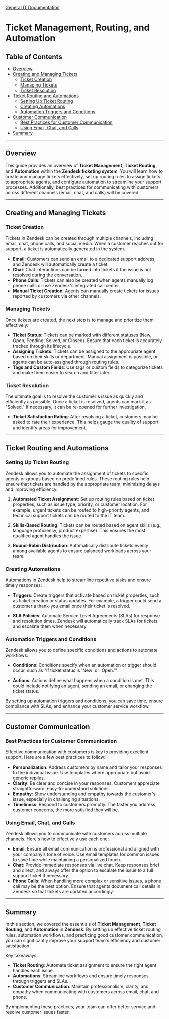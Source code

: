 [General IT Documentation](/README.md) 
# Ticket Management, Routing, and Automation

## Table of Contents
- [Overview](#overview)
- [Creating and Managing Tickets](#creating-and-managing-tickets)
  - [Ticket Creation](#ticket-creation)
  - [Managing Tickets](#managing-tickets)
  - [Ticket Resolution](#ticket-resolution)
- [Ticket Routing and Automations](#ticket-routing-and-automations)
  - [Setting Up Ticket Routing](#setting-up-ticket-routing)
  - [Creating Automations](#creating-automations)
  - [Automation Triggers and Conditions](#automation-triggers-and-conditions)
- [Customer Communication](#customer-communication)
  - [Best Practices for Customer Communication](#best-practices-for-customer-communication)
  - [Using Email, Chat, and Calls](#using-email-chat-and-calls)
- [Summary](#summary)

---

## Overview

This guide provides an overview of **Ticket Management**, **Ticket Routing**, and **Automation** within the **Zendesk ticketing system**. You will learn how to create and manage tickets effectively, set up routing rules to assign tickets to appropriate agents, and configure automation to streamline your support processes. Additionally, best practices for communicating with customers across different channels (email, chat, and calls) will be covered.

---

## Creating and Managing Tickets

### Ticket Creation

Tickets in Zendesk can be created through multiple channels, including email, chat, phone calls, and social media. When a customer reaches out for support, a ticket is automatically generated in the system.

- **Email**: Customers can send an email to a dedicated support address, and Zendesk will automatically create a ticket.
- **Chat**: Chat interactions can be turned into tickets if the issue is not resolved during the conversation.
- **Phone Calls**: Tickets can also be created when agents manually log phone calls or use Zendesk's integrated call center.
- **Manual Ticket Creation**: Agents can manually create tickets for issues reported by customers via other channels.

### Managing Tickets

Once tickets are created, the next step is to manage and prioritize them effectively:

- **Ticket Status**: Tickets can be marked with different statuses (New, Open, Pending, Solved, or Closed). Ensure that each ticket is accurately tracked through its lifecycle.
- **Assigning Tickets**: Tickets can be assigned to the appropriate agent based on their skills or department. Manual assignment is possible, or agents can be auto-assigned through routing rules.
- **Tags and Custom Fields**: Use tags or custom fields to categorize tickets and make them easier to search and filter later.

### Ticket Resolution

The ultimate goal is to resolve the customer's issue as quickly and efficiently as possible. Once a ticket is resolved, agents can mark it as "Solved." If necessary, it can be re-opened for further investigation.

- **Ticket Satisfaction Rating**: After resolving a ticket, customers may be asked to rate their experience. This helps gauge the quality of support and identify areas for improvement.

---

## Ticket Routing and Automations

### Setting Up Ticket Routing

Zendesk allows you to automate the assignment of tickets to specific agents or groups based on predefined rules. These routing rules help ensure that tickets are handled by the appropriate team, minimizing delays and improving efficiency.

1. **Automated Ticket Assignment**: Set up routing rules based on ticket properties, such as issue type, priority, or customer location. For example, urgent tickets can be routed to high-priority agents, and technical support tickets can be routed to the IT team.
   
2. **Skills-Based Routing**: Tickets can be routed based on agent skills (e.g., language proficiency, product expertise). This ensures the most qualified agent handles the issue.

3. **Round-Robin Distribution**: Automatically distribute tickets evenly among available agents to ensure balanced workloads across your team.

### Creating Automations

Automations in Zendesk help to streamline repetitive tasks and ensure timely responses:

- **Triggers**: Create triggers that activate based on ticket properties, such as ticket creation or status updates. For example, a trigger could send a customer a thank-you email once their ticket is resolved.
  
- **SLA Policies**: Automate Service Level Agreements (SLAs) for response and resolution times. Zendesk will automatically track SLAs for tickets and escalate them when necessary.

### Automation Triggers and Conditions

Zendesk allows you to define specific conditions and actions to automate workflows:

- **Conditions**: Conditions specify when an automation or trigger should occur, such as "If ticket status is 'New' or 'Open.'"
  
- **Actions**: Actions define what happens when a condition is met. This could include notifying an agent, sending an email, or changing the ticket status.

By setting up automation triggers and conditions, you can save time, ensure compliance with SLAs, and enhance your customer service workflow.

---

## Customer Communication

### Best Practices for Customer Communication

Effective communication with customers is key to providing excellent support. Here are a few best practices to follow:

- **Personalization**: Address customers by name and tailor your responses to the individual issue. Use templates where appropriate but avoid generic replies.
- **Clarity**: Be clear and concise in your responses. Customers appreciate straightforward, easy-to-understand solutions.
- **Empathy**: Show understanding and empathy towards the customer's issue, especially in challenging situations.
- **Timeliness**: Respond to customers promptly. The faster you address customer concerns, the more satisfied they will be.

### Using Email, Chat, and Calls

Zendesk allows you to communicate with customers across multiple channels. Here's how to effectively use each one:

- **Email**: Ensure all email communication is professional and aligned with your company’s tone of voice. Use email templates for common issues to save time while maintaining a personalized touch.
- **Chat**: Provide immediate responses via live chat. Keep responses brief and direct, and always offer the option to escalate the issue to a full support ticket if necessary.
- **Phone Calls**: When handling more complex or sensitive issues, a phone call may be the best option. Ensure that agents document call details in Zendesk so that tickets are updated accordingly.

---

## Summary

In this section, we covered the essentials of **Ticket Management**, **Ticket Routing**, and **Automation** in **Zendesk**. By setting up effective ticket routing rules, automation workflows, and practicing good customer communication, you can significantly improve your support team's efficiency and customer satisfaction.

Key takeaways:
- **Ticket Routing**: Automate ticket assignment to ensure the right agent handles each issue.
- **Automations**: Streamline workflows and ensure timely responses through triggers and SLAs.
- **Customer Communication**: Maintain professionalism, clarity, and empathy when communicating with customers across email, chat, and phone.

By implementing these practices, your team can offer better service and resolve customer issues faster.
